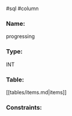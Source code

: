 #sql #column 

### Name:
progressing
### Type:
INT
### Table:
 [[tables/items.md|items]]

### Constraints:
